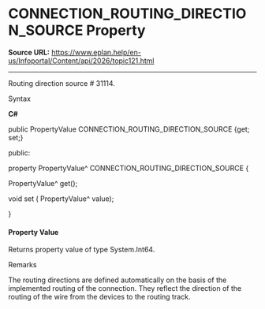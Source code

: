 # CONNECTION_ROUTING_DIRECTION_SOURCE Property

**Source URL:** https://www.eplan.help/en-us/Infoportal/Content/api/2026/topic121.html

---

Routing direction source # 31114.

Syntax

**C#**



public PropertyValue CONNECTION_ROUTING_DIRECTION_SOURCE {get; set;}

public:

property PropertyValue^ CONNECTION_ROUTING_DIRECTION_SOURCE {

   PropertyValue^ get();

   void set (    PropertyValue^ value);

}


#### Property Value

Returns property value of type System.Int64.

Remarks

The routing directions are defined automatically on the basis of the implemented routing of the connection. They reflect the direction of the routing of the wire from the devices to the routing track.
